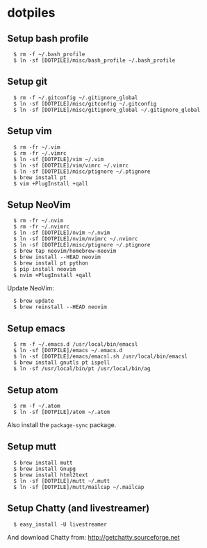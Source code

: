 # dotpiles

## Setup bash profile

```
  $ rm -f ~/.bash_profile
  $ ln -sf [DOTPILE]/misc/bash_profile ~/.bash_profile
```

## Setup git

```
  $ rm -f ~/.gitconfig ~/.gitignore_global
  $ ln -sf [DOTPILE]/misc/gitconfig ~/.gitconfig
  $ ln -sf [DOTPILE]/misc/gitignore_global ~/.gitignore_global
```

## Setup vim

```
  $ rm -fr ~/.vim
  $ rm -fr ~/.vimrc
  $ ln -sf [DOTPILE]/vim ~/.vim
  $ ln -sf [DOTPILE]/vim/vimrc ~/.vimrc
  $ ln -sf [DOTPILE]/misc/ptignore ~/.ptignore
  $ brew install pt
  $ vim +PlugInstall +qall
```

## Setup NeoVim

```
  $ rm -fr ~/.nvim
  $ rm -fr ~/.nvimrc
  $ ln -sf [DOTPILE]/nvim ~/.nvim
  $ ln -sf [DOTPILE]/nvim/nvimrc ~/.nvimrc
  $ ln -sf [DOTPILE]/misc/ptignore ~/.ptignore
  $ brew tap neovim/homebrew-neovim
  $ brew install --HEAD neovim
  $ brew install pt python
  $ pip install neovim
  $ nvim +PlugInstall +qall
```

Update NeoVim:

```
  $ brew update
  $ brew reinstall --HEAD neovim
```

## Setup emacs

```
  $ rm -f ~/.emacs.d /usr/local/bin/emacsl
  $ ln -sf [DOTPILE]/emacs ~/.emacs.d
  $ ln -sf [DOTPILE]/emacs/emacsl.sh /usr/local/bin/emacsl
  $ brew install gnutls pt ispell
  $ ln -sf /usr/local/bin/pt /usr/local/bin/ag
```

## Setup atom

```
  $ rm -f ~/.atom
  $ ln -sf [DOTPILE]/atom ~/.atom
```

Also install the `package-sync` package.

## Setup mutt

```
  $ brew install mutt
  $ brew install Gnupg
  $ brew install html2text
  $ ln -sf [DOTPILE]/mutt ~/.mutt
  $ ln -sf [DOTPILE]/mutt/mailcap ~/.mailcap
```

## Setup Chatty (and livestreamer)

```
  $ easy_install -U livestreamer
```

And download Chatty from: http://getchatty.sourceforge.net
